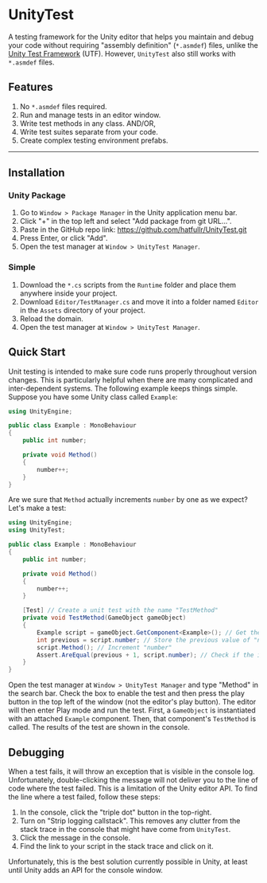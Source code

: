 # UnityTest
A testing framework for the Unity editor that helps you maintain and debug your code without requiring "assembly definition" (`*.asmdef`) files, unlike the [Unity Test Framework](https://docs.unity3d.com/Packages/com.unity.test-framework@1.4/manual/index.html) (UTF). However, `UnityTest` also still works with `*.asmdef` files.

## Features
1. No `*.asmdef` files required.
2. Run and manage tests in an editor window.
3. Write test methods in any class. AND/OR,
4. Write test suites separate from your code.
5. Create complex testing environment prefabs.

----------------------------

## Installation
### Unity Package
1. Go to `Window > Package Manager` in the Unity application menu bar.
2. Click "+" in the top left and select "Add package from git URL...".
3. Paste in the GitHub repo link: https://github.com/hatfullr/UnityTest.git
4. Press Enter, or click "Add".
5. Open the test manager at `Window > UnityTest Manager`.

### Simple
1. Download the `*.cs` scripts from the `Runtime` folder and place them anywhere inside your project.
2. Download `Editor/TestManager.cs` and move it into a folder named `Editor` in the `Assets` directory of your project.
3. Reload the domain.
4. Open the test manager at `Window > UnityTest Manager`.

## Quick Start
Unit testing is intended to make sure code runs properly throughout version changes. This is particularly helpful when there are many complicated and inter-dependent systems. The following example keeps things simple. Suppose you have some Unity class called `Example`:
```C#
using UnityEngine;

public class Example : MonoBehaviour
{
    public int number;

    private void Method()
    {
        number++;
    }
}
```
Are we sure that `Method` actually increments `number` by one as we expect? Let's make a test:
```C#
using UnityEngine;
using UnityTest;

public class Example : MonoBehaviour
{
    public int number;

    private void Method()
    {
        number++;
    }

    [Test] // Create a unit test with the name "TestMethod"
    private void TestMethod(GameObject gameObject)
    {
        Example script = gameObject.GetComponent<Example>(); // Get the Example component
        int previous = script.number; // Store the previous value of "number"
        script.Method(); // Increment "number"
        Assert.AreEqual(previous + 1, script.number); // Check if the increment worked
    }
}
```
Open the test manager at `Window > UnityTest Manager` and type "Method" in the search bar. Check the box to enable the test and then press the play button in the top left of the window (not the editor's play button). The editor will then enter Play mode and run the test. First, a `GameObject` is instantiated with an attached `Example` component. Then, that component's `TestMethod` is called. The results of the test are shown in the console.

## Debugging
When a test fails, it will throw an exception that is visible in the console log. Unfortunately, double-clicking the message will not deliver you to the line of code where the test failed. This is a limitation of the Unity editor API. To find the line where a test failed, follow these steps:
1. In the console, click the "triple dot" button in the top-right.
2. Turn on "Strip logging callstack". This removes any clutter from the stack trace in the console that might have come from `UnityTest`.
3. Click the message in the console.
4. Find the link to your script in the stack trace and click on it.

Unfortunately, this is the best solution currently possible in Unity, at least until Unity adds an API for the console window.